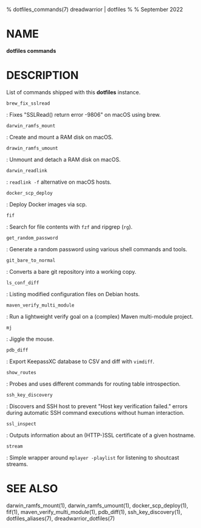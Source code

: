 % dotfiles_commands(7) dreadwarrior | dotfiles
%
% September 2022

# NAME

**dotfiles commands**

# DESCRIPTION

List of commands shipped with this **dotfiles** instance.

`brew_fix_sslread`

:   Fixes "SSLRead() return error -9806" on macOS using brew.

`darwin_ramfs_mount`

:   Create and mount a RAM disk on macOS.

`drawin_ramfs_umount`

:   Unmount and detach a RAM disk on macOS.

`darwin_readlink`

:   `readlink -f` alternative on macOS hosts.

`docker_scp_deploy`

:   Deploy Docker images via scp.

`fif`

:   Search for file contents with `fzf` and ripgrep (`rg`).

`get_random_password`

:   Generate a random password using various shell commands and tools.

`git_bare_to_normal`

:   Converts a bare git repository into a working copy.

`ls_conf_diff`

:   Listing modified configuration files on Debian hosts.

`maven_verify_multi_module`

:   Run a lightweight verify goal on a (complex) Maven multi-module project.

`mj`

:   Jiggle the mouse.

`pdb_diff`

:   Export KeepassXC database to CSV and diff with `vimdiff`.

`show_routes`

:   Probes and uses different commands for routing table introspection.

`ssh_key_discovery`

:   Discovers and SSH host to prevent "Host key verification failed." errors
    during automatic SSH command executions without human interaction.

`ssl_inspect`

:   Outputs information about an (HTTP-)SSL certificate of a given hostname.

`stream`

:   Simple wrapper around `mplayer -playlist` for listening to shoutcast streams.

# SEE ALSO

darwin_ramfs_mount(1), darwin_ramfs_umount(1), docker_scp_deploy(1), fif(1),
maven_verify_multi_module(1), pdb_diff(1), ssh_key_discovery(1), 
dotfiles_aliases(7), dreadwarrior_dotfiles(7)
